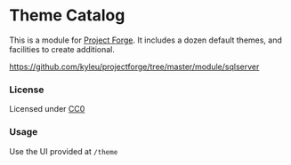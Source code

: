 # Theme Catalog

This is a module for [Project Forge](https://projectforge.dev). It includes a dozen default themes, and facilities to create additional.

https://github.com/kyleu/projectforge/tree/master/module/sqlserver

### License

Licensed under [CC0](https://creativecommons.org/publicdomain/zero/1.0)

### Usage

Use the UI provided at `/theme`
